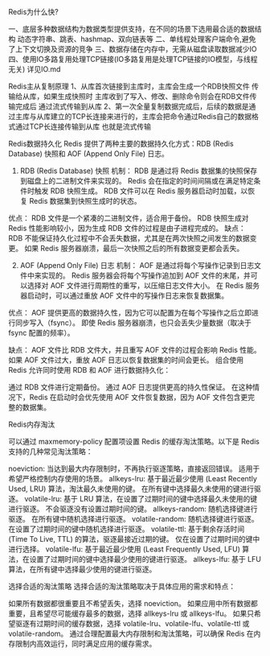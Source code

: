 Redis为什么快?

一、底层多种数据结构为数据类型提供支持，在不同的场景下选用最合适的数据结构
动态字符串、跳表、hashmap、双向链表等
二、单线程处理客户端命令,避免了上下文切换及资源的竞争
三、数据存储在内存中，无需从磁盘读取数据减少IO
四、使用IO多路复用处理TCP链接(IO多路复用是处理TCP链接的IO模型，与线程无关)
详见IO.md

Redis主从复制原理
1、从库首次链接到主库时，主库会生成一个RDB快照文件 传输给从库，如果生成快照时 主库收到了写入、修改、删除命令则会在RDB文件传输完成后 通过流式传输到从库
2、第一次全量复制数据完成后，后续的数据是通过主库与从库建立的TCP长连接来进行的，主库会把命令通过Redis自己的数据格式通过TCP长连接传输到从库 也就是流式传输

Redis数据持久化
Redis 提供了两种主要的数据持久化方式：RDB (Redis Database) 快照和 AOF (Append Only File) 日志。

1. RDB (Redis Database) 快照
机制：
RDB 是通过将 Redis 数据集的快照保存到磁盘上的二进制文件来实现的。
Redis 会在指定的时间间隔或在满足特定条件时触发 RDB 快照生成。
RDB 文件可以在 Redis 服务器启动时加载，以恢复 Redis 数据集到快照生成时的状态。

优点：
RDB 文件是一个紧凑的二进制文件，适合用于备份。
RDB 快照生成对 Redis 性能影响较小，因为生成 RDB 文件的过程是由子进程完成的。
缺点：
RDB 不能保证持久化过程中不会丢失数据，尤其是在两次快照之间发生的数据变更。
如果 Redis 服务器崩溃，最后一次快照之后的所有数据变更都会丢失。

2. AOF (Append Only File) 日志
机制：
AOF 是通过将每个写操作记录到日志文件中来实现的。
Redis 服务器会将每个写操作追加到 AOF 文件的末尾，并可以选择对 AOF 文件进行周期性的重写，以压缩日志文件大小。
在 Redis 服务器启动时，可以通过重放 AOF 文件中的写操作日志来恢复数据集。

优点：
AOF 提供更高的数据持久性，因为它可以配置为在每个写操作之后立即进行同步写入（fsync）。
即使 Redis 服务器崩溃，也只会丢失少量数据（取决于 fsync 配置的频率）。

缺点：
AOF 文件比 RDB 文件大，并且重写 AOF 文件的过程会影响 Redis 性能。
如果 AOF 文件过大，重放 AOF 日志以恢复数据集的时间会更长。
组合使用
Redis 允许同时使用 RDB 和 AOF 进行数据持久化：

通过 RDB 文件进行定期备份。
通过 AOF 日志提供更高的持久性保证。
在这种情况下，Redis 在启动时会优先使用 AOF 文件恢复数据，因为 AOF 文件包含更完整的数据集。

Redis内存淘汰

可以通过 maxmemory-policy 配置项设置 Redis 的缓存淘汰策略。以下是 Redis 支持的几种常见淘汰策略：

noeviction:
当达到最大内存限制时，不再执行驱逐策略，直接返回错误。
适用于希望严格控制内存使用的场景。
allkeys-lru:
基于最近最少使用 (Least Recently Used, LRU) 算法，淘汰最久未使用的键。
在所有键中选择最久未使用的键进行驱逐。
volatile-lru:
基于 LRU 算法，在设置了过期时间的键中选择最久未使用的键进行驱逐。
不会驱逐没有设置过期时间的键。
allkeys-random:
随机选择键进行驱逐。
在所有键中随机选择进行驱逐。
volatile-random:
随机选择键进行驱逐。
在设置了过期时间的键中随机选择进行驱逐。
volatile-ttl:
基于剩余存活时间 (Time To Live, TTL) 的算法，驱逐最接近过期的键。
仅在设置了过期时间的键中进行选择。
volatile-lfu:
基于最近最少使用 (Least Frequently Used, LFU) 算法，在设置了过期时间的键中选择最少使用的键进行驱逐。
allkeys-lfu:
基于 LFU 算法，在所有键中选择最少使用的键进行驱逐。

选择合适的淘汰策略
选择合适的淘汰策略取决于具体应用的需求和特点：

如果所有数据都很重要且不希望丢失，选择 noeviction。
如果应用中所有数据都重要，且希望尽可能缓存最多的数据，选择 allkeys-lru 或 allkeys-lfu。
如果只希望驱逐有过期时间的缓存数据，选择 volatile-lru、volatile-lfu、volatile-ttl 或 volatile-random。
通过合理配置最大内存限制和淘汰策略，可以确保 Redis 在内存限制内高效运行，同时满足应用的缓存需求。












